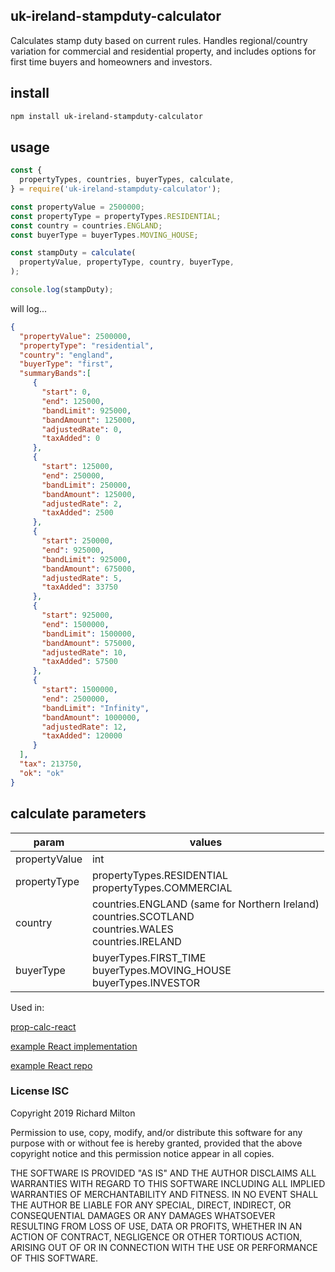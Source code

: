 ## uk-ireland-stampduty-calculator

Calculates stamp duty based on current rules. 
Handles regional/country variation for commercial and residential property,
and includes options for first time buyers and homeowners and investors.

## install
```bash
npm install uk-ireland-stampduty-calculator
```

## usage
```javascript
const {
  propertyTypes, countries, buyerTypes, calculate,
} = require('uk-ireland-stampduty-calculator');

const propertyValue = 2500000;
const propertyType = propertyTypes.RESIDENTIAL;
const country = countries.ENGLAND;
const buyerType = buyerTypes.MOVING_HOUSE;

const stampDuty = calculate(
  propertyValue, propertyType, country, buyerType,
);

console.log(stampDuty);
```
will log...

```json
{ 
  "propertyValue": 2500000,
  "propertyType": "residential",
  "country": "england",
  "buyerType": "first",
  "summaryBands":[
     {
       "start": 0,
       "end": 125000,
       "bandLimit": 925000,
       "bandAmount": 125000,
       "adjustedRate": 0,
       "taxAdded": 0
     },
     {
       "start": 125000,
       "end": 250000,
       "bandLimit": 250000,
       "bandAmount": 125000,
       "adjustedRate": 2,
       "taxAdded": 2500
     },
     {
       "start": 250000,
       "end": 925000,
       "bandLimit": 925000,
       "bandAmount": 675000,
       "adjustedRate": 5,
       "taxAdded": 33750
     },
     {
       "start": 925000,
       "end": 1500000,
       "bandLimit": 1500000,
       "bandAmount": 575000,
       "adjustedRate": 10,
       "taxAdded": 57500
     },
     {
       "start": 1500000,
       "end": 2500000,
       "bandLimit": "Infinity",
       "bandAmount": 1000000,
       "adjustedRate": 12,
       "taxAdded": 120000
     }
  ],
  "tax": 213750,
  "ok": "ok"
}
```

 ## calculate parameters
 
 | param | values |
 | --- | --- |
 | propertyValue | int |
 | propertyType | propertyTypes.RESIDENTIAL<br/>propertyTypes.COMMERCIAL |
 | country | countries.ENGLAND (same for Northern Ireland)<br/>countries.SCOTLAND<br/>countries.WALES<br/>countries.IRELAND |
 | buyerType | buyerTypes.FIRST_TIME<br/>buyerTypes.MOVING_HOUSE<br/>buyerTypes.INVESTOR |

Used in:

[prop-calc-react](https://richmilton.github.io/prop-calc-react/)

[example React implementation](https://richmilton.github.io/stamp-duty-web)

[example React repo](https://github.com/richmilton/stamp-duty-web)
  

### License ISC

Copyright 2019 Richard Milton

Permission to use, copy, modify, and/or distribute this software for any purpose with or without fee is hereby granted, provided that the above copyright notice and this permission notice appear in all copies.

THE SOFTWARE IS PROVIDED "AS IS" AND THE AUTHOR DISCLAIMS ALL WARRANTIES WITH REGARD TO THIS SOFTWARE INCLUDING ALL IMPLIED WARRANTIES OF MERCHANTABILITY AND FITNESS. IN NO EVENT SHALL THE AUTHOR BE LIABLE FOR ANY SPECIAL, DIRECT, INDIRECT, OR CONSEQUENTIAL DAMAGES OR ANY DAMAGES WHATSOEVER RESULTING FROM LOSS OF USE, DATA OR PROFITS, WHETHER IN AN ACTION OF CONTRACT, NEGLIGENCE OR OTHER TORTIOUS ACTION, ARISING OUT OF OR IN CONNECTION WITH THE USE OR PERFORMANCE OF THIS SOFTWARE.